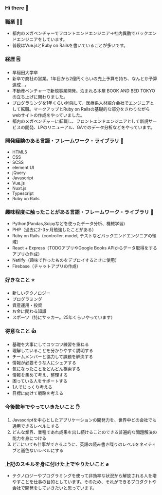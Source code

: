 ### Hi there 👋

<!--
**masanarih0ri/masanarih0ri** is a ✨ _special_ ✨ repository because its `README.md` (this file) appears on your GitHub profile.

Here are some ideas to get you started:

- 🔭 I’m currently working on ...
- 🌱 I’m currently learning ...
- 👯 I’m looking to collaborate on ...
- 🤔 I’m looking for help with ...
- 💬 Ask me about ...
- 📫 How to reach me: ...
- 😄 Pronouns: ...
- ⚡ Fun fact: ...
-->
### 職業 👨‍💻
* 都内のメガベンチャーでフロントエンドエンジニア→社内異動でバックエンドエンジニアをしています。
* 普段はVue.jsとRuby on Railsを書いていることが多いです。

### 経歴 🗒
* 早稲田大学卒
* 新卒で商社の営業。1年目から2億円くらいの売上予算を持ち、なんとか予算達成…。
* 不動産ベンチャーで新規事業開発。泊まれる本屋 BOOK AND BED TOKYOの立ち上げに関わりました。
* プログラミングを1年くらい勉強して、医療系人材紹介会社でエンジニアとして転職。マークアップとRuby on Railsの基礎的な部分をさわりながらwebサイトの作成をやっていました。
* 都内のメガベンチャーに転職し、フロントエンドエンジニアとして新規サービスの開発、LPのリニューアル、GAでのデータ分析などをやっています。

### 開発経験のある言語・フレームワーク・ライブラリ 📣
* HTML5
* CSS
* SCSS
* element UI
* jQuery
* Javascript
* Vue.js
* Nuxt.js
* Typescript
* Ruby on Rails

### 趣味程度に触ったことがある言語・フレームワーク・ライブラリ 💪
* Python(Pandas,Scipyなどを使ったデータ分析、機械学習)
* PHP（過去に2-3ヶ月勉強したことがある）
* Ruby on Rails（controller, model, テストなどバックエンドエンジニアの領域）
* React + Express（TODOアプリやGoogle Books APIからデータ取得をするアプリの作成）
* Netlify（趣味で作ったものをデプロイするときに使用）
* Firebase（チャットアプリの作成）

### 好きなこと ⭐️
* 新しいテクノロジー
* プログラミング
* 資産運用・投資
* お金に関わる知識
* スポーツ（特にサッカー。25年くらいやっています）

### 得意なこと 👍
* 基礎を大事にしてコツコツ練習を重ねる
* 理解していることを分かりやすく説明する
* チームメンバーと協力して課題を解決する
* 情報が必要そうな人にシェアする
* 気になったことをどんどん検索する
* 情報を集めて考え、整理する
* 困っている人をサポートする
* 1人でじっくり考える
* 目標に向けて戦略を考える

### 今後数年でやっていきたいこと ✋
1. Javascriptを中心としたアプリケーションの開発力を、世界中どの会社でも通用できるレベルにする
2. どんな業界、業種であれ成果を出し続けることのできる普遍的な問題解決の能力を身につける
3. どこにいても仕事ができるように、英語の読み書き喋りのレベルをネイティブと遜色ないレベルにする

### 上記のスキルを身に付けた上でやりたいこと ✊
* テクノロジーやプログラミングを使って非効率な状況から解放される人を増やすことを仕事の目的としています。そのため、それができるプロダクトや会社で開発をしていきたいと思っています。
